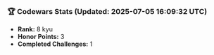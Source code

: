 ### 🏆 Codewars Stats (Updated: 2025-07-05 16:09:32 UTC)

- **Rank:** 8 kyu
- **Honor Points:** 3
- **Completed Challenges:** 1
